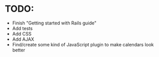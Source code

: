 # TODO:
* Finish "Getting started with Rails guide"
* Add tests
* Add CSS
* Add AJAX
* Find/create some kind of JavaScript plugin to make calendars look better